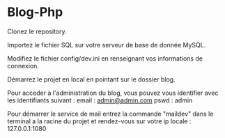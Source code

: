 # Blog-Php
Clonez le repository.

Importez le fichier SQL sur votre serveur de base de donnée MySQL.

Modifiez le fichier config/dev.ini en renseignant vos informations de connexion.

Démarrez le projet en local en pointant sur le dossier blog.

Pour acceder à l'administration du blog, vous pouvez vous identifier avec les identifiants suivant :
    email : admin@admin.com
    pswd : admin
    
Pour démarrer le service de mail entrez la commande "maildev" dans le terminal a la racine du projet et rendez-vous sur votre ip locale : 127.0.0.1:1080
